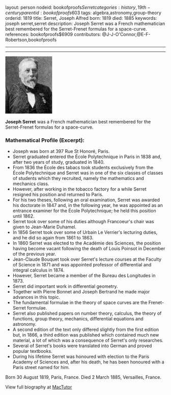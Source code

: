 layout: person
nodeid: bookofproofs$Serret
categories: history,19th-century
parentid: bookofproofs$603
tags: algebra,astronomy,group-theory
orderid: 1819
title: Serret, Joseph Alfred
born: 1819
died: 1885
keywords: joseph serret,serret
description: Joseph Serret was a French mathematician best remembered for the Serret-Frenet formulas for a space-curve.
references: bookofproofs$6909
contributors: @J-J-O'Connor,@E-F-Robertson,bookofproofs

---



---

![Serret.jpg](https://github.com/bookofproofs/bookofproofs.github.io/blob/main/_sources/_assets/images/portraits/Serret.jpg?raw=true)

**Joseph Serret** was a French mathematician best remembered for the Serret-Frenet formulas for a space-curve.

### Mathematical Profile (Excerpt):
* Joseph was born at 397 Rue St Honoré, Paris.
* Serret graduated entered the École Polytechnique in Paris in 1838 and, after two years of study, graduated in 1840.
* From 1836 the École des tabacs took students exclusively from the École Polytechnique and Serret was in one of the six classes of classes of students which they recruited, namely the mathematics and mechanics class.
* However, after working in the tobacco factory for a while Serret resigned his position and returned to Paris.
* For his two theses, following an oral examination, Serret was awarded his doctorate in 1847 and, in the following year, he was appointed as an entrance examiner for the École Polytechnique; he held this position until 1862.
* Serret took over some of his duties although Francoeur's chair was given to Jean-Marie Duhamel.
* In 1856 Serret took over some of Urbain Le Verrier's lecturing duties, and he did so again from 1861 to 1863.
* In 1860 Serret was elected to the Académie des Sciences, the position having become vacant following the death of Louis Poinsot in December of the previous year.
* Jean-Claude Bouquet took over Serret's lecture courses at the Faculty of Science in 1871 and was appointed professor of differential and integral calculus in 1874.
* However, Serret became a member of the Bureau des Longitudes in 1873.
* Serret did important work in differential geometry.
* Together with Pierre Bonnet and Joseph Bertrand he made major advances in this topic.
* The fundamental formulae in the theory of space curves are the Frenet-Serret formulae.
* Serret also published papers on number theory, calculus, the theory of functions, group theory, mechanics, differential equations and astronomy.
* A second edition of the text only differed slightly from the first edition but, in 1866, a third edition was published which contained much new material, a lot of which was a consequence of Serret's only researches.
* Several of Serret's books were translated into German and proved popular textbooks.
* During his lifetime Serret was honoured with election to the Paris Academy of Sciences and, after his death, he has been honoured with a Paris street named for him.

Born 30 August 1819, Paris, France. Died 2 March 1885, Versailles, France.

View full biography at [MacTutor](https://mathshistory.st-andrews.ac.uk/Biographies/Serret/)
